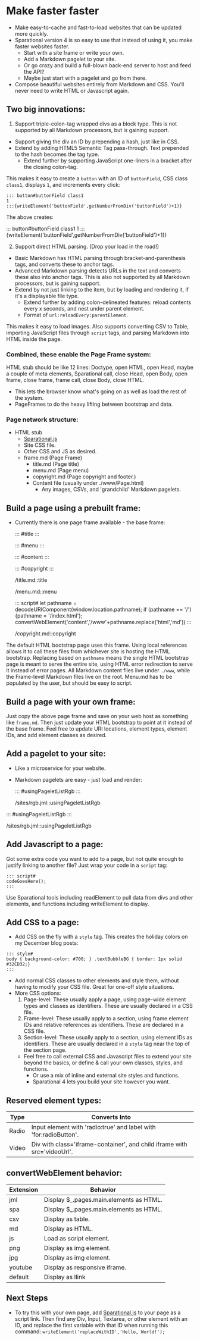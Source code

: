 # Make faster faster

- Make easy-to-cache and fast-to-load websites that can be updated more quickly.
- Sparational version 4 is so easy to use that instead of using it, you make faster websites faster.
  - Start with a site frame or write your own.
  - Add a Markdown pagelet to your site.
  - Or go crazy and build a full-blown back-end server to host and feed the API? 
  - Maybe just start with a pagelet and go from there.
- Compose beautiful websites entirely from Markdown and CSS. You'll never need to write HTML or Javascript again.

## Two big innovations:

1. Support triple-colon-tag wrapped divs as a block type. This is not supported by all Markdown processors, but is gaining support.
  - Support giving the div an ID by prepending a hash, just like in CSS.
  - Extend by adding HTML5 Semantic Tag pass-through. Text prepended to the hash becomes the tag type.
    - Extend further by supporting JavaScript one-liners in a bracket after the closing colon-tag.

This makes it easy to create a `button` with an ID of `buttonField`, CSS class `class1`, displays `1`, and increments every click:

```
::: button#buttonField class1
1
:::{writeElement('buttonField',getNumberFromDiv('buttonField')+1)}
```

The above creates: 

::: button#buttonField class1
1
:::{writeElement('buttonField',getNumberFromDiv('buttonField')+1)}

2. Support direct HTML parsing. (Drop your load in the road!)
  - Basic Markdown has HTML parsing through bracket-and-parenthesis tags, and converts these to anchor tags.
  - Advanced Markdown parsing detects URLs in the text and converts these also into anchor tags. This is also not supported by all Markdown processors, but is gaining support.
  - Extend by not just linking to the item, but by loading and rendering it, if it's a displayable file type.
    - Extend further by adding colon-delineated features: reload contents every x seconds, and nest under parent element.
    - Format of `url:reloadEvery:parentElement`.

This makes it easy to load images. Also supports converting CSV to Table, importing JavaScript files through `script` tags, and parsing Markdown into HTML inside the page.

### Combined, these enable the Page Frame system: 

HTML stub should be like 12 lines: Doctype, open HTML, open Head, maybe a couple of meta elements, Sparational call, close Head, open Body, open frame, close frame, frame call, close Body, close HTML.

- This lets the browser know what's going on as well as load the rest of the system.
- PageFrames to do the heavy lifting between bootstrap and data.

### Page network structure: 

- HTML stub
  - [Sparational.js](https://www.Sparational.com/Sparational.js)
  - Site CSS file.
  - Other CSS and JS as desired.
  - frame.md (Page Frame)
    - title.md (Page title)
    - menu.md (Page menu)
    - copyright.md (Page copyright and footer.)
    - Content file (usually under ./www/Page.html)
      - Any images, CSVs, and 'grandchild' Markdown pagelets.

## Build a page using a prebuilt frame:

- Currently there is one page frame available - the base frame:

    ::: #title
    :::
    
    ::: #menu
    :::
    
    ::: #content
    :::
    
    ::: #copyright
    :::
    
    /title.md::title
    
    /menu.md::menu
    
    ::: script#
    let pathname = decodeURIComponent(window.location.pathname); if (pathname == '/') {pathname = '/index.html'}; convertWebElement('content','/www'+pathname.replace('html','md'))
    :::
    
    /copyright.md::copyright

The default HTML bootstrap page uses this frame. Using local references allows it to call these files from whichever site is hosting the HTML bootstrap. Replacing based on `pathname` means the single HTML bootstrap page is meant to serve the entire site, using HTML error redirection to serve it instead of error pages. All Markdown content files live under `./www`, while the Frame-level Markdown files live on the root. Menu.md has to be populated by the user, but should be easy to script.

## Build a page with your own frame:

Just copy the above page frame and save on your web host as something like `frame.md`. Then just update your HTML bootstrap to point at it instead of the base frame. Feel free to update URI locations, element types, element IDs, and add element classes as desired.

## Add a pagelet to your site:

- Like a microservice for your website.
- Markdown pagelets are easy - just load and render:

    ::: #usingPageletListRgb
    :::
    
    /sites/rgb.jml::usingPageletListRgb

::: #usingPageletListRgb
:::

/sites/rgb.jml::usingPageletListRgb

## Add Javascript to a page:

Got some extra code you want to add to a page, but not quite enough to justify linking to another file? Just wrap your code in a `script` tag:

```
::: script#
codeGoesHere();
:::
```

Use Sparational tools including readElement to pull data from divs and other elements, and functions including writeElement to display.

## Add CSS to a page:

- Add CSS on the fly with a `style` tag. This creates the holiday colors on my December blog posts:

```
::: style#
body { background-color: #700; } .textBubbleBG { border: 1px solid #32CD32;}
:::
```

- Add normal CSS classes to other elements and style them, without having to modify your CSS file. Great for one-off style situations.
- More CSS options: 
  1. Page-level: These usually apply a page, using page-wide element types and classes as identifiers. These are usually declared in a CSS file.
  1. Frame-level: These usually apply to a section, using frame element IDs and relative references as identifiers. These are declared in a CSS file.
  1. Section-level: These usually apply to a section, using element IDs as identifiers. These are usually declared in a `style` tag near the top of the section page.
  - Feel free to call external CSS and Javascript files to extend your site beyond the basics, or define & call your own classes, styles, and functions.
    - Or use a mix of inline and external site styles and functions.
    - Sparational 4 lets you build your site however you want.

## Reserved element types: 

|Type|Converts Into|
|------|------|
|Radio|Input element with 'radio:true' and label with 'for:radioButton'.|
|Video|Div with class='iframe-container', and child iframe with src='videoUrl'.|

## convertWebElement behavior:

|Extension|Behavior|
|------|------|
|jml|Display $_.pages.main.elements as HTML.|
|spa|Display $_.pages.main.elements as HTML.|
|csv|Display as table.|
|md|Display as HTML.|
|js|Load as script element.|
|png|Display as img element.|
|jpg|Display as img element.|
|youtube|Display as responsive iframe.|
|default|Display as llink|

## Next Steps

- To try this with your own page, add [Sparational.js](https://www.Sparational.com/Sparational.js) to your page as a script link. Then find any Div, Input, Textarea, or other element with an ID, and replace the first variable with that ID when running this command: `writeElement('replaceWithID','Hello, World!');`

